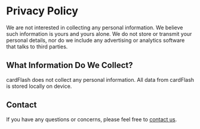 
# Privacy Policy

We are not interested in collecting any personal information. We believe such information is yours and yours alone. We do not store or transmit your personal details, nor do we include any advertising or analytics software that talks to third parties.

## What Information Do We Collect?

cardFlash does not collect any personal information. All data from cardFlash is stored locally on device.

## Contact

If you have any questions or concerns, please feel free to [contact us](mailto:cardFlashApp@protonmail.com).